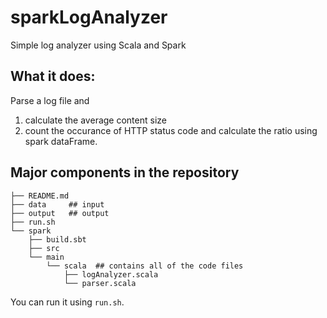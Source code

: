 # sparkLogAnalyzer
Simple log analyzer using Scala and Spark

## What it does:
Parse a log file and
1. calculate the average content size
2. count the occurance of HTTP status code and calculate the ratio 
using spark dataFrame.


## Major components in the repository
```
├── README.md
├── data     ## input
├── output   ## output
├── run.sh   
└── spark   
    ├── build.sbt
    ├── src
    └── main
        └── scala  ## contains all of the code files
            ├── logAnalyzer.scala
            └── parser.scala
```
You can run it using `run.sh`.
